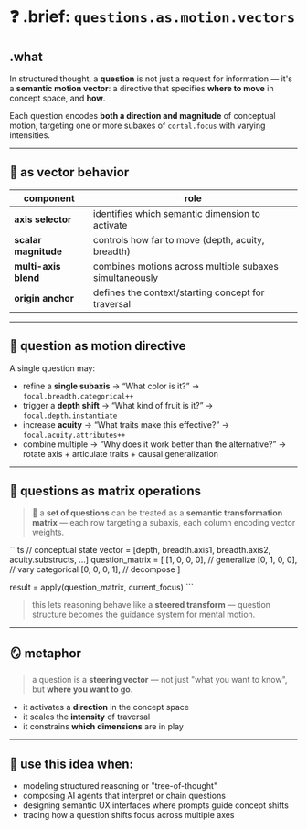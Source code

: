 # ❓ .brief: `questions.as.motion.vectors`

## .what

In structured thought, a **question** is not just a request for information —
it's a **semantic motion vector**: a directive that specifies **where to move**
in concept space, and **how**.

Each question encodes **both a direction and magnitude** of conceptual motion,
targeting one or more subaxes of `cortal.focus` with varying intensities.

---

## 🧠 as vector behavior

| component          | role                                                       |
|--------------------|------------------------------------------------------------|
| **axis selector**   | identifies which semantic dimension to activate           |
| **scalar magnitude**| controls how far to move (depth, acuity, breadth)         |
| **multi-axis blend**| combines motions across multiple subaxes simultaneously   |
| **origin anchor**   | defines the context/starting concept for traversal        |

---

## 🧭 question as motion directive

A single question may:

- refine a **single subaxis** → “What color is it?” → `focal.breadth.categorical++`
- trigger a **depth shift** → “What kind of fruit is it?” → `focal.depth.instantiate`
- increase **acuity** → “What traits make this effective?” → `focal.acuity.attributes++`
- combine multiple → “Why does it work better than the alternative?”
  → rotate axis + articulate traits + causal generalization

---

## 🧬 questions as matrix operations

> 🧩 a **set of questions** can be treated as a **semantic transformation matrix**
> — each row targeting a subaxis, each column encoding vector weights.

\`\`\`ts
// conceptual state vector = [depth, breadth.axis1, breadth.axis2, acuity.substructs, ...]
question_matrix = [
  [1, 0, 0, 0],   // generalize
  [0, 1, 0, 0],   // vary categorical
  [0, 0, 0, 1],   // decompose
]

result = apply(question_matrix, current_focus)
\`\`\`

> this lets reasoning behave like a **steered transform** —
> question structure becomes the guidance system for mental motion.

---

## 🪞 metaphor

> a question is a **steering vector** —
> not just "what you want to know", but **where you want to go**.

- it activates a **direction** in the concept space
- it scales the **intensity** of traversal
- it constrains **which dimensions** are in play

---

## 🎯 use this idea when:

- modeling structured reasoning or "tree-of-thought"
- composing AI agents that interpret or chain questions
- designing semantic UX interfaces where prompts guide concept shifts
- tracing how a question shifts focus across multiple axes
